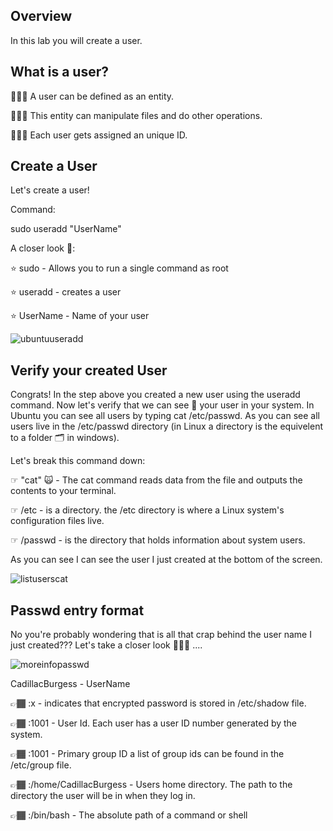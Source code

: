 ## Overview

In this lab you will create a user. 

## What is a user?

👨🏾‍💻 A user can be defined as an entity. 

👨🏾‍💻 This entity can manipulate files and do other operations. 

👨🏾‍💻 Each user gets assigned an unique ID.


## Create a User
Let's create a user!

Command: 

sudo useradd "UserName"

A closer look 👀:

⭐️ sudo - Allows you to run a single command as root

⭐️ useradd - creates a user

⭐️ UserName - Name of your user




![ubuntuuseradd](https://user-images.githubusercontent.com/109482212/179629117-5ff73760-8dca-42bd-831b-2100201fc7aa.jpg)


## Verify your created User

Congrats! In the step above you created a new user using the useradd command. Now let's verify that we can see 👀 your user in your system. 
In Ubuntu you can see all users by typing cat /etc/passwd. As you can see all users live in the /etc/passwd directory (in Linux a directory is the equivelent to a folder 🗂 in windows).

Let's break this command down:

☞ "cat" 🙀 - The cat command reads data from the file and outputs the contents to your terminal. 

☞ /etc - is a directory. the /etc directory is where a Linux system's configuration files live.

☞ /passwd - is the directory that holds information about system users.


As you can see I can see the user I just created at the bottom of the screen.

![listuserscat](https://user-images.githubusercontent.com/109482212/179630472-cb65bc96-941d-4f3a-b2f6-36068a580228.jpg)

## Passwd entry format

No you're probably wondering that is all that crap behind the user name I just created??? Let's take a closer look 🕵🏾‍♂️ ....



![moreinfopasswd](https://user-images.githubusercontent.com/109482212/179636465-9b201eed-a58a-49f7-bb63-f236eb19bd7b.jpg)

CadillacBurgess - UserName

👉🏾 :x - indicates that encrypted password is stored in /etc/shadow file.

👉🏾 :1001 - User Id. Each user has a user ID number generated by the system.

👉🏾 :1001 - Primary group ID a list of group ids can be found in the /etc/group file.

👉🏾 :/home/CadillacBurgess - Users home directory. The path to the directory the user will be in when they log in.

👉🏾 :/bin/bash - The absolute path of a command or shell 





